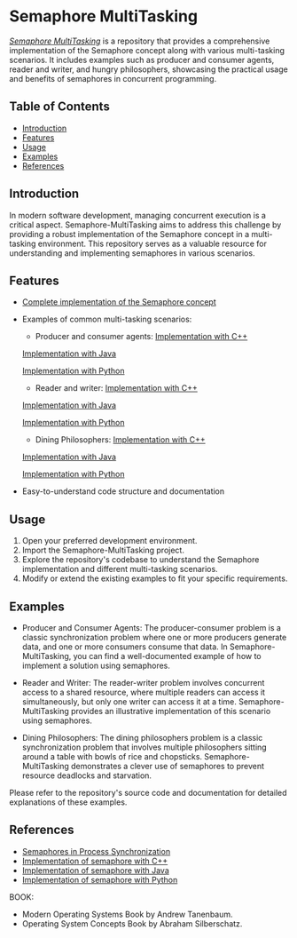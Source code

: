 # Semaphore MultiTasking

   [*Semaphore MultiTasking*](https://en.wikipedia.org/wiki/Semaphore_(programming)) is a repository that provides a comprehensive implementation of the Semaphore concept along with various multi-tasking scenarios. 
   It includes examples such as producer and consumer agents, reader and writer, and hungry philosophers, showcasing the practical usage and benefits of semaphores in concurrent programming.

## Table of Contents

   * [Introduction](#Introduction)
   * [Features](#Features)
   * [Usage](#Usage)
   * [Examples](#Examples)
   * [References](#References)


## Introduction

   In modern software development, managing concurrent execution is a critical aspect. 
   Semaphore-MultiTasking aims to address this challenge by providing a robust implementation of the Semaphore concept in a multi-tasking environment. 
   This repository serves as a valuable resource for understanding and implementing semaphores in various scenarios.

## Features

   * [Complete implementation of the Semaphore concept](Implementation%20Of%20Semaphore/Source%20Code)


   * Examples of common multi-tasking scenarios:

   
      * Producer and consumer agents:
      [Implementation with C++](Bounded_Buffer/Implementation%20with%20C%2B%2B)
      
      
      [Implementation with Java](Bounded_Buffer/Implementation%20with%20Java)
      
      
      [Implementation with Python](Bounded_Buffer/Implementation%20with%20Python)


      * Reader and writer:
      [Implementation with C++](Readers-Writers/Implementation%20with%20C%2B%2B)
      
      
      [Implementation with Java](Readers-Writers/Implementation%20with%20Java)
      
      
      [Implementation with Python](Readers-Writers/Implementation%20with%20Python)


      * Dining Philosophers:
      [Implementation with C++](Dining_Philosophers/Implementation%20with%20C%2B%2B)


      [Implementation with Java](Dining_Philosophers/Implementation%20with%20Java)


      [Implementation with Python](Dining_Philosophers/Implementation%20with%20Python)
   * Easy-to-understand code structure and documentation

## Usage

   1. Open your preferred development environment.
   2. Import the Semaphore-MultiTasking project.
   3. Explore the repository's codebase to understand the Semaphore implementation and different multi-tasking scenarios.
   4. Modify or extend the existing examples to fit your specific requirements.

## Examples

   * Producer and Consumer Agents:
    The producer-consumer problem is a classic synchronization problem where one or more producers generate data, and one or more consumers consume that data. 
    In Semaphore-MultiTasking, you can find a well-documented example of how to implement a solution using semaphores.

   * Reader and Writer:
    The reader-writer problem involves concurrent access to a shared resource, where multiple readers can access it simultaneously, but only one writer can access it at a time. 
    Semaphore-MultiTasking provides an illustrative implementation of this scenario using semaphores.

   * Dining Philosophers:
    The dining philosophers problem is a classic synchronization problem that involves multiple philosophers sitting around a table with bowls of rice and chopsticks. 
    Semaphore-MultiTasking demonstrates a clever use of semaphores to prevent resource deadlocks and starvation.

Please refer to the repository's source code and documentation for detailed explanations of these examples.


## References
   
   * [Semaphores in Process Synchronization](https://www.geeksforgeeks.org/semaphores-in-process-synchronization/)
   * [Implementation of semaphore with C++](https://www.geeksforgeeks.org/cpp-20-semaphore-header/)
   * [Implementation of semaphore with Java](https://geeksforgeeks.org/semaphore-in-java/)
   * [Implementation of semaphore with Python](https://www.geeksforgeeks.org/synchronization-by-using-semaphore-in-python/)


   BOOK: 
   * Modern Operating Systems Book by Andrew Tanenbaum.
   * Operating System Concepts Book by Abraham Silberschatz.